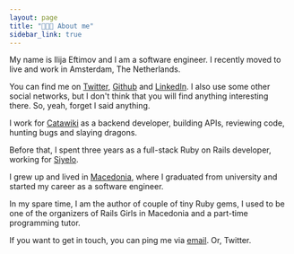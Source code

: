 ```yaml
---
layout: page
title: "👨🏻‍💻 About me"
sidebar_link: true
---
```


My name is Ilija Eftimov and I am a software engineer. I recently moved to live
and work in Amsterdam, The Netherlands.

You can find me on [Twitter](https://twitter.com/fteem),
[Github](https://github.com/fteem) and
[LinkedIn](https://www.linkedin.com/in/ieftimov). I also use some other social
networks, but I don't think that you will find anything interesting there. So,
yeah, forget I said anything.

I work for [Catawiki](http://catawiki.com) as a backend developer, building
APIs, reviewing code, hunting bugs and slaying dragons.

Before that, I spent three years as a full-stack Ruby on Rails developer,
working for <a target='_blank' href='http://siyelo.com'>Siyelo</a>.

I grew up and lived in
[Macedonia](https://en.wikipedia.org/wiki/Republic_of_Macedonia), where I
graduated from university and started my career as a software engineer.

In my spare time, I am the author of couple of tiny Ruby gems, I used to be
one of the organizers of Rails Girls in Macedonia and a part-time programming
tutor.

If you want to get in touch, you can ping me via
<a href="mailto:ileeftimov+blog@gmail.com">email</a>. Or, Twitter.
